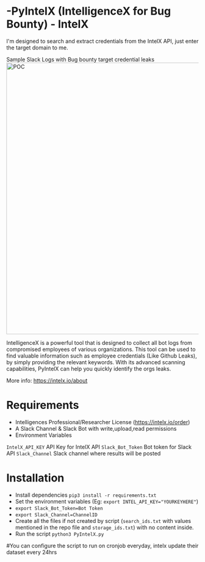# -PyIntelX (IntelligenceX for Bug Bounty) - IntelX
I'm designed to search and extract credentials from the IntelX API, just enter the target domain to me.

Sample Slack Logs with Bug bounty target credential leaks
<img width="712" alt="POC" src="https://github.com/sherlocksecurity/PyIntelX/assets/52328067/40095eb0-b7dc-473d-aa31-e11315e66f4c">



IntelligenceX is a powerful tool that is designed to collect all bot logs from compromised employees of various organizations. This tool can be used to find valuable information such as employee credentials (Like Github Leaks), by simply providing the relevant keywords. With its advanced scanning capabilities, PyIntelX can help you quickly identify the orgs leaks.

More info: https://intelx.io/about

# Requirements
* Intelligences Professional/Researcher License (https://intelx.io/order)
* A Slack Channel & Slack Bot with write,upload,read permissions
* Environment Variables 

```IntelX_API_KEY``` API Key for IntelX API
```Slack_Bot_Token``` Bot token for Slack API
```Slack_Channel``` Slack channel where results will be posted

# Installation

* Install dependencies ```pip3 install -r requirements.txt```
* Set the environment variables (Eg: ```export INTEL_API_KEY="YOURKEYHERE"```)
*  ```export Slack_Bot_Token=Bot Token```
*  ```export Slack_Channel=ChannelID```
* Create all the files if not created by script (```search_ids.txt``` with values mentioned in the repo file and ```storage_ids.txt```) with no content inside. 
* Run the script ```python3 PyIntelX.py```

#You can configure the script to run on cronjob everyday, intelx update their dataset every 24hrs

